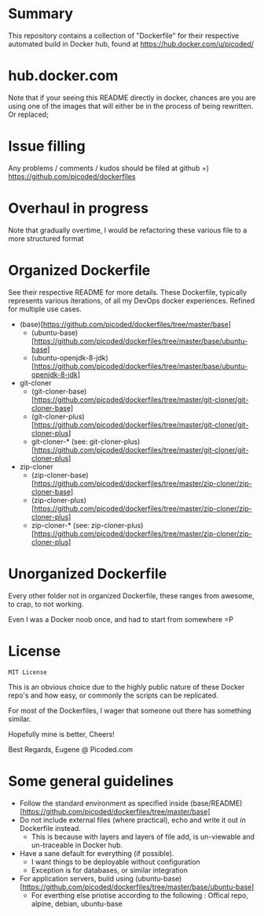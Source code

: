# Summary

This repository contains a collection of "Dockerfile" for their respective automated build in Docker hub,
found at https://hub.docker.com/u/picoded/

# hub.docker.com

Note that if your seeing this README directly in docker, chances are you are using one of the images that will 
either be in the process of being rewritten. Or replaced;

# Issue filling

Any problems / comments / kudos should be filed at github =)
https://github.com/picoded/dockerfiles

# Overhaul in progress

Note that gradually overtime, I would be refactoring these various file to a more structured format

# Organized Dockerfile

See their respective README for more details. These Dockerfile, typically represents various iterations,
of all my DevOps docker experiences. Refined for multiple use cases.

+ (base)[https://github.com/picoded/dockerfiles/tree/master/base]
	+ (ubuntu-base)[https://github.com/picoded/dockerfiles/tree/master/base/ubuntu-base]
	+ (ubuntu-openjdk-8-jdk)[https://github.com/picoded/dockerfiles/tree/master/base/ubuntu-openjdk-8-jdk]
+ git-cloner
	+ (git-cloner-base)[https://github.com/picoded/dockerfiles/tree/master/git-cloner/git-cloner-base]
	+ (git-cloner-plus)[https://github.com/picoded/dockerfiles/tree/master/git-cloner/git-cloner-plus]
	+ git-cloner-* (see: git-cloner-plus)[https://github.com/picoded/dockerfiles/tree/master/git-cloner/git-cloner-plus]
+ zip-cloner
	+ (zip-cloner-base)[https://github.com/picoded/dockerfiles/tree/master/zip-cloner/zip-cloner-base]
	+ (zip-cloner-plus)[https://github.com/picoded/dockerfiles/tree/master/zip-cloner/zip-cloner-plus]
	+ zip-cloner-* (see: zip-cloner-plus)[https://github.com/picoded/dockerfiles/tree/master/zip-cloner/zip-cloner-plus]
	
# Unorganized Dockerfile

Every other folder not in organized Dockerfile, these ranges from awesome, to crap, to not working.

Even I was a Docker noob once, and had to start from somewhere =P

# License 

`MIT License`

This is an obvious choice due to the highly public nature of these Docker repo's and how easy, 
or commonly the scripts can be replicated.

For most of the Dockerfiles, I wager that someone out there has something similar.

Hopefully mine is better, Cheers!

Best Regards,
Eugene @ Picoded.com

# Some general guidelines

+ Follow the standard environment as specified inside (base/README)[https://github.com/picoded/dockerfiles/tree/master/base]
+ Do not include external files (where practical), echo and write it out in Dockerfile instead.
	+ This is because with layers and layers of file add, is un-viewable and un-traceable in Docker hub.
+ Have a sane default for everything (if possible).
	+ I want things to be deployable without configuration
	+ Exception is for databases, or similar integration
+ For application servers, build using (ubuntu-base)[https://github.com/picoded/dockerfiles/tree/master/base/ubuntu-base]
	+ For everthing else priotise according to the following : Offical repo, alpine, debian, ubuntu-base
